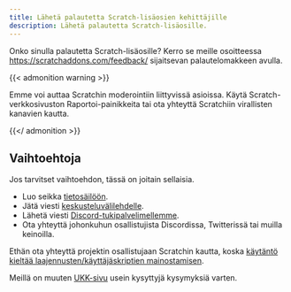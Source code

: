 ```yaml
---
title: Lähetä palautetta Scratch-lisäosien kehittäjille
description: Lähetä palautetta Scratch-lisäosille.
---
```


Onko sinulla palautetta Scratch-lisäosille? Kerro se meille osoitteessa https://scratchaddons.com/feedback/ sijaitsevan palautelomakkeen avulla.

{{< admonition warning >}}

Emme voi auttaa Scratchin moderointiin liittyvissä asioissa. Käytä Scratch-verkkosivuston Raportoi-painikkeita tai ota yhteyttä Scratchiin virallisten kanavien kautta.

{{</ admonition >}}

## Vaihtoehtoja

Jos tarvitset vaihtoehdon, tässä on joitain sellaisia.

- Luo seikka [tietosäilöön](https://github.com/ScratchAddons/ScratchAddons/issues).
- Jätä viesti [keskusteluvälilehdelle](https://github.com/ScratchAddons/ScratchAddons/discussions).
- Lähetä viesti [Discord-tukipalvelimellemme](https://discord.gg/R5NBqwMjNc).
- Ota yhteyttä johonkuhun osallistujista Discordissa, Twitterissä tai muilla keinoilla.

Ethän ota yhteyttä projektin osallistujaan Scratchin kautta, koska [käytäntö kieltää laajennusten/käyttäjäskriptien mainostamisen](https://scratch.mit.edu/discuss/post/2907564/).

Meillä on muuten [UKK-sivu](https://scratchaddons.com/docs/faq/) usein kysyttyjä kysymyksiä varten.